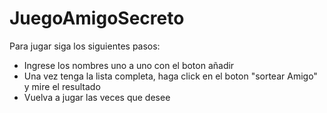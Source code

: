 # JuegoAmigoSecreto
 Para jugar siga los siguientes pasos:
 - Ingrese los nombres uno a uno con el boton añadir
 - Una vez tenga la lista completa, haga click en el boton "sortear Amigo" y mire el resultado
 - Vuelva a jugar las veces que desee
